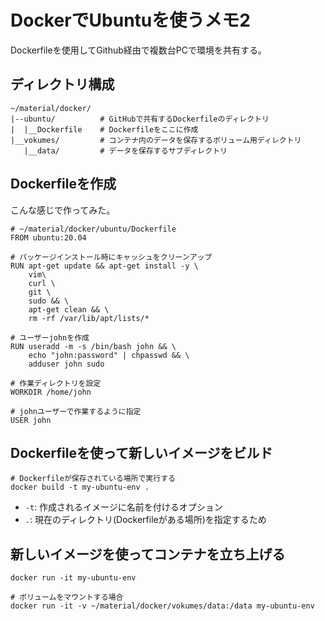 # DockerでUbuntuを使うメモ2

Dockerfileを使用してGithub経由で複数台PCで環境を共有する。

## ディレクトリ構成

```
~/material/docker/
|--ubuntu/          # GitHubで共有するDockerfileのディレクトリ
|  |__Dockerfile    # Dockerfileをここに作成
|__vokumes/         # コンテナ内のデータを保存するボリューム用ディレクトリ
   |__data/         # データを保存するサブディレクトリ
```

## Dockerfileを作成

こんな感じで作ってみた。

```
# ~/material/docker/ubuntu/Dockerfile
FROM ubuntu:20.04

# パッケージインストール時にキャッシュをクリーンアップ
RUN apt-get update && apt-get install -y \
    vim\
    curl \
    git \
    sudo && \
    apt-get clean && \
    rm -rf /var/lib/apt/lists/*

# ユーザーjohnを作成
RUN useradd -m -s /bin/bash john && \
    echo "john:password" | chpasswd && \
    adduser john sudo

# 作業ディレクトリを設定
WORKDIR /home/john

# johnユーザーで作業するように指定
USER john
```

## Dockerfileを使って新しいイメージをビルド

```
# Dockerfileが保存されている場所で実行する
docker build -t my-ubuntu-env .
```

- `-t`: 作成されるイメージに名前を付けるオプション
- `.`: 現在のディレクトリ(Dockerfileがある場所)を指定するため

## 新しいイメージを使ってコンテナを立ち上げる

```
docker run -it my-ubuntu-env
```

```
# ボリュームをマウントする場合
docker run -it -v ~/material/docker/vokumes/data:/data my-ubuntu-env
```

